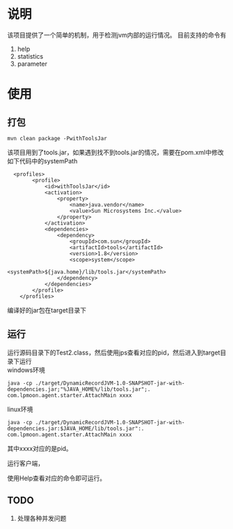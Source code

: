 # 说明
该项目提供了一个简单的机制，用于检测jvm内部的运行情况。
目前支持的命令有
1. help
2. statistics
3. parameter

# 使用

## 打包
```
mvn clean package -PwithToolsJar
```
该项目用到了tools.jar，如果遇到找不到tools.jar的情况，需要在pom.xml中修改如下代码中的systemPath
```
  <profiles>
        <profile>
            <id>withToolsJar</id>
            <activation>
                <property>
                    <name>java.vendor</name>
                    <value>Sun Microsystems Inc.</value>
                </property>
            </activation>
            <dependencies>
                <dependency>
                    <groupId>com.sun</groupId>
                    <artifactId>tools</artifactId>
                    <version>1.8</version>
                    <scope>system</scope>
                    <systemPath>${java.home}/lib/tools.jar</systemPath>
                </dependency>
            </dependencies>
        </profile>
    </profiles>
```
编译好的jar包在target目录下

## 运行
运行源码目录下的Test2.class，然后使用jps查看对应的pid，然后进入到target目录下运行  
windows环境
```
java -cp ./target/DynamicRecordJVM-1.0-SNAPSHOT-jar-with-dependencies.jar;"%JAVA_HOME%/lib/tools.jar";. com.lpmoon.agent.starter.AttachMain xxxx
```
linux环境
```
java -cp ./target/DynamicRecordJVM-1.0-SNAPSHOT-jar-with-dependencies.jar:$JAVA_HOME/lib/tools.jar":. com.lpmoon.agent.starter.AttachMain xxxx
```

其中xxxx对应的是pid。

运行客户端，

使用Help查看对应的命令即可运行。

## TODO

1. 处理各种并发问题

